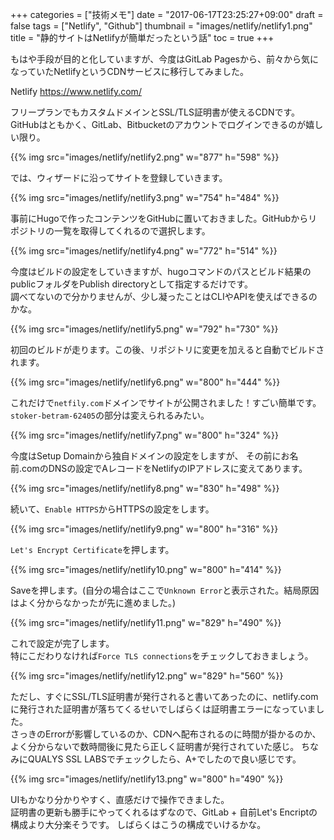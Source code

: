 +++
categories = ["技術メモ"]
date = "2017-06-17T23:25:27+09:00"
draft = false
tags = ["Netlify", "Github"]
thumbnail = "images/netlify/netlify1.png"
title = "静的サイトはNetlifyが簡単だったという話"
toc = true
+++

もはや手段が目的と化していますが、今度はGitLab Pagesから、前々から気になっていたNetlifyというCDNサービスに移行してみました。

Netlify
https://www.netlify.com/

フリープランでもカスタムドメインとSSL/TLS証明書が使えるCDNです。  
GitHubはともかく、GitLab、Bitbucketのアカウントでログインできるのが嬉しい限り。

{{% img src="images/netlify/netlify2.png" w="877" h="598" %}}

では、ウィザードに沿ってサイトを登録していきます。

{{% img src="images/netlify/netlify3.png" w="754" h="484" %}}

事前にHugoで作ったコンテンツをGitHubに置いておきました。GitHubからリポジトリの一覧を取得してくれるので選択します。

{{% img src="images/netlify/netlify4.png" w="772" h="514" %}}

今度はビルドの設定をしていきますが、hugoコマンドのパスとビルド結果のpublicフォルダをPublish directoryとして指定するだけです。  
調べてないので分かりませんが、少し凝ったことはCLIやAPIを使えばできるのかな。

{{% img src="images/netlify/netlify5.png" w="792" h="730" %}}

初回のビルドが走ります。この後、リポジトリに変更を加えると自動でビルドされます。

{{% img src="images/netlify/netlify6.png" w="800" h="444" %}}

これだけで`netfily.com`ドメインでサイトが公開されました！すごい簡単です。  
`stoker-betram-62405`の部分は変えられるみたい。

{{% img src="images/netlify/netlify7.png" w="800" h="324" %}}

今度はSetup Domainから独自ドメインの設定をしますが、
その前にお名前.comのDNSの設定でAレコードをNetlifyのIPアドレスに変えてあります。

{{% img src="images/netlify/netlify8.png" w="830" h="498" %}}

続いて、`Enable HTTPS`からHTTPSの設定をします。

{{% img src="images/netlify/netlify9.png" w="800" h="316" %}}

`Let's Encrypt Certificate`を押します。

{{% img src="images/netlify/netlify10.png" w="800" h="414" %}}

Saveを押します。(自分の場合はここで`Unknown Error`と表示された。結局原因はよく分からなかったが先に進めました。)

{{% img src="images/netlify/netlify11.png" w="829" h="490" %}}

これで設定が完了します。  
特にこだわりなければ`Force TLS connections`をチェックしておきましょう。

{{% img src="images/netlify/netlify12.png" w="829" h="560" %}}

ただし、すぐにSSL/TLS証明書が発行されると書いてあったのに、netlify.comに発行された証明書が落ちてくるせいでしばらくは証明書エラーになっていました。  
さっきのErrorが影響しているのか、CDNへ配布されるのに時間が掛かるのか、よく分からないで数時間後に見たら正しく証明書が発行されていた感じ。
ちなみにQUALYS SSL LABSでチェックしたら、A+でしたので良い感じです。

{{% img src="images/netlify/netlify13.png" w="800" h="490" %}}

UIもかなり分かりやすく、直感だけで操作できました。  
証明書の更新も勝手にやってくれるはずなので、GitLab + 自前Let's Encriptの構成より大分楽そうです。
しばらくはこうの構成でいけるかな。
